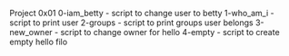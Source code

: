 Project 0x01
0-iam_betty - script to change user to betty
1-who_am_i  - script to print user
2-groups    - script to print groups user belongs
3-new_owner - script to change owner for hello
4-empty     - script to create empty hello filo
